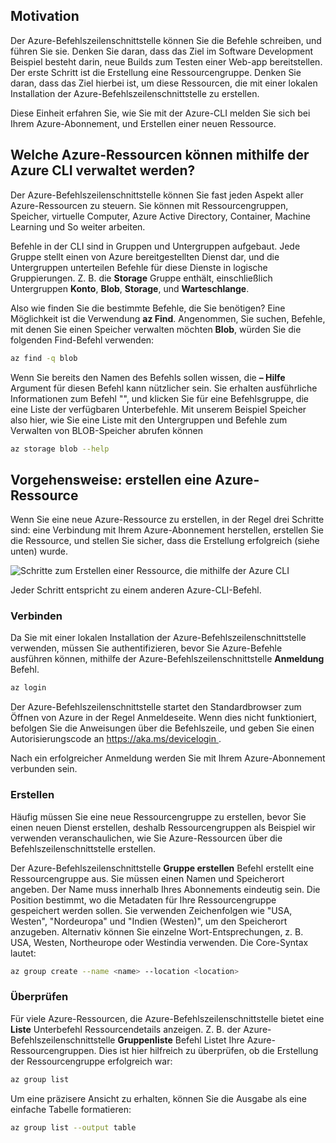 ## <a name="motivation"></a>Motivation
Der Azure-Befehlszeilenschnittstelle können Sie die Befehle schreiben, und führen Sie sie. Denken Sie daran, dass das Ziel im Software Development Beispiel besteht darin, neue Builds zum Testen einer Web-app bereitstellen. Der erste Schritt ist die Erstellung eine Ressourcengruppe. Denken Sie daran, dass das Ziel hierbei ist, um diese Ressourcen, die mit einer lokalen Installation der Azure-Befehlszeilenschnittstelle zu erstellen. 

Diese Einheit erfahren Sie, wie Sie mit der Azure-CLI melden Sie sich bei Ihrem Azure-Abonnement, und Erstellen einer neuen Ressource.

## <a name="what-azure-resources-can-be-managed-using-the-azure-cli"></a>Welche Azure-Ressourcen können mithilfe der Azure CLI verwaltet werden?
Der Azure-Befehlszeilenschnittstelle können Sie fast jeden Aspekt aller Azure-Ressourcen zu steuern. Sie können mit Ressourcengruppen, Speicher, virtuelle Computer, Azure Active Directory, Container, Machine Learning und So weiter arbeiten.

Befehle in der CLI sind in Gruppen und Untergruppen aufgebaut. Jede Gruppe stellt einen von Azure bereitgestellten Dienst dar, und die Untergruppen unterteilen Befehle für diese Dienste in logische Gruppierungen. Z. B. die **Storage** Gruppe enthält, einschließlich Untergruppen **Konto**, **Blob**, **Storage**, und **Warteschlange**.

Also wie finden Sie die bestimmte Befehle, die Sie benötigen? Eine Möglichkeit ist die Verwendung **az Find**. Angenommen, Sie suchen, Befehle, mit denen Sie einen Speicher verwalten möchten **Blob**, würden Sie die folgenden Find-Befehl verwenden:

```bash
az find -q blob
```

Wenn Sie bereits den Namen des Befehls sollen wissen, die **– Hilfe** Argument für diesen Befehl kann nützlicher sein. Sie erhalten ausführliche Informationen zum Befehl "", und klicken Sie für eine Befehlsgruppe, die eine Liste der verfügbaren Unterbefehle. Mit unserem Beispiel Speicher also hier, wie Sie eine Liste mit den Untergruppen und Befehle zum Verwalten von BLOB-Speicher abrufen können

```bash
az storage blob --help
```

## <a name="how-to-create-an-azure-resource"></a>Vorgehensweise: erstellen eine Azure-Ressource
Wenn Sie eine neue Azure-Ressource zu erstellen, in der Regel drei Schritte sind: eine Verbindung mit Ihrem Azure-Abonnement herstellen, erstellen Sie die Ressource, und stellen Sie sicher, dass die Erstellung erfolgreich (siehe unten) wurde.

![Schritte zum Erstellen einer Ressource, die mithilfe der Azure CLI](../images/create-resources-overview.png)

Jeder Schritt entspricht zu einem anderen Azure-CLI-Befehl.

### <a name="connect"></a>Verbinden
Da Sie mit einer lokalen Installation der Azure-Befehlszeilenschnittstelle verwenden, müssen Sie authentifizieren, bevor Sie Azure-Befehle ausführen können, mithilfe der Azure-Befehlszeilenschnittstelle **Anmeldung** Befehl. 

```bash
az login
```

Der Azure-Befehlszeilenschnittstelle startet den Standardbrowser zum Öffnen von Azure in der Regel Anmeldeseite. Wenn dies nicht funktioniert, befolgen Sie die Anweisungen über die Befehlszeile, und geben Sie einen Autorisierungscode an [ https://aka.ms/devicelogin ](https://aka.ms/devicelogin).

Nach ein erfolgreicher Anmeldung werden Sie mit Ihrem Azure-Abonnement verbunden sein. 

### <a name="create"></a>Erstellen
Häufig müssen Sie eine neue Ressourcengruppe zu erstellen, bevor Sie einen neuen Dienst erstellen, deshalb Ressourcengruppen als Beispiel wir verwenden veranschaulichen, wie Sie Azure-Ressourcen über die Befehlszeilenschnittstelle erstellen.

Der Azure-Befehlszeilenschnittstelle **Gruppe erstellen** Befehl erstellt eine Ressourcengruppe aus. Sie müssen einen Namen und Speicherort angeben. Der Name muss innerhalb Ihres Abonnements eindeutig sein. Die Position bestimmt, wo die Metadaten für Ihre Ressourcengruppe gespeichert werden sollen. Sie verwenden Zeichenfolgen wie "USA, Westen", "Nordeuropa" und "Indien (Westen)", um den Speicherort anzugeben. Alternativ können Sie einzelne Wort-Entsprechungen, z. B. USA, Westen, Northeurope oder Westindia verwenden. Die Core-Syntax lautet:

```bash
az group create --name <name> --location <location>
```

### <a name="verify"></a>Überprüfen
Für viele Azure-Ressourcen, die Azure-Befehlszeilenschnittstelle bietet eine **Liste** Unterbefehl Ressourcendetails anzeigen. Z. B. der Azure-Befehlszeilenschnittstelle **Gruppenliste** Befehl Listet Ihre Azure-Ressourcengruppen. Dies ist hier hilfreich zu überprüfen, ob die Erstellung der Ressourcengruppe erfolgreich war:

```bash
az group list
```

Um eine präzisere Ansicht zu erhalten, können Sie die Ausgabe als eine einfache Tabelle formatieren:

```bash
az group list --output table
```
